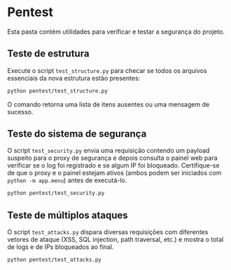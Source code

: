 # Pentest

Esta pasta contém utilidades para verificar e testar a segurança do projeto.

## Teste de estrutura

Execute o script `test_structure.py` para checar se todos os arquivos essenciais da nova estrutura estão presentes:

```bash
python pentest/test_structure.py
```

O comando retorna uma lista de itens ausentes ou uma mensagem de sucesso.

## Teste do sistema de segurança

O script `test_security.py` envia uma requisição contendo um payload suspeito para o proxy de segurança e depois consulta o painel web para verificar se o log foi registrado e se algum IP foi bloqueado. Certifique-se de que o proxy e o painel estejam ativos (ambos podem ser iniciados com `python -m app.menu`) antes de executá-lo.

```bash
python pentest/test_security.py
```

## Teste de múltiplos ataques

O script `test_attacks.py` dispara diversas requisições com diferentes vetores
de ataque (XSS, SQL injection, path traversal, etc.) e mostra o total de logs e
de IPs bloqueados ao final.

```bash
python pentest/test_attacks.py
```
